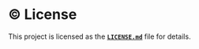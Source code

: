 # ©️ License

This project is licensed as the [**`LICENSE.md`**](https://github.com/RedTeam/rest.dfp-proxy/blob/main/LICENSE.txt) file for details.
